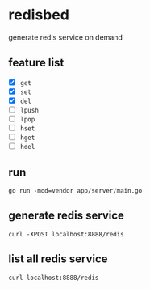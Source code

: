 # redisbed

generate redis service on demand

## feature list

- [x] `get`
- [x] `set`
- [x] `del`
- [ ] `lpush`
- [ ] `lpop`
- [ ] `hset`
- [ ] `hget`
- [ ] `hdel`

## run

```go run -mod=vendor app/server/main.go```


## generate redis service

```curl -XPOST localhost:8888/redis```

## list all redis service

```curl localhost:8888/redis```